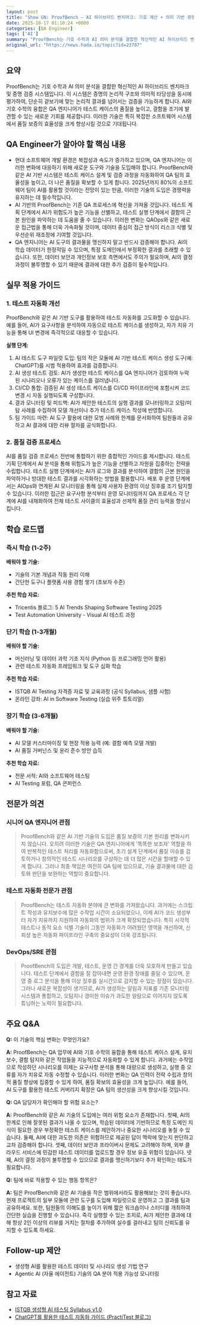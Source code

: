 ```yaml
---
layout: post
title: "Show GN: ProofBench — AI 하이브리드 벤치마크: 기호 계산 + 의미 기반 증명 검증 시스템"
date: 2025-10-17 01:10:24 +0000
categories: [QA Engineer]
tags: ['AI']
summary: "ProofBench는 기호 수학과 AI 의미 분석을 결합한 혁신적인 AI 하이브리드 벤치마크 및 증명 검증 시스템입니다. 이 시스템은 증명의 논리적 구조와 의미적 타당성을 동시에 평가하여, 단순히 겉보기에 맞는 논리적 결과를 넘어서는 검증을 가능하게 합니다. AI와 기호 수학의 융합은 QA 엔지니어가 테스트 케이스의 품질을 높이고, 결함을 조기에 발견할 수 있는 새로운 기회를 제공합니다. 이러한 기술은 특히 복잡한 소프트웨어 시스템에서 품질 보증의 효율성을 크게 향상시킬 것으로 기대됩니다."
original_url: "https://news.hada.io/topic?id=23707"
---
```


## 요약

ProofBench는 기호 수학과 AI 의미 분석을 결합한 혁신적인 AI 하이브리드 벤치마크 및 증명 검증 시스템입니다. 이 시스템은 증명의 논리적 구조와 의미적 타당성을 동시에 평가하여, 단순히 겉보기에 맞는 논리적 결과를 넘어서는 검증을 가능하게 합니다. AI와 기호 수학의 융합은 QA 엔지니어가 테스트 케이스의 품질을 높이고, 결함을 조기에 발견할 수 있는 새로운 기회를 제공합니다. 이러한 기술은 특히 복잡한 소프트웨어 시스템에서 품질 보증의 효율성을 크게 향상시킬 것으로 기대됩니다.

## QA Engineer가 알아야 할 핵심 내용

- 현대 소프트웨어 개발 환경은 복잡성과 속도가 증가하고 있으며, QA 엔지니어는 이러한 변화에 대응하기 위해 새로운 도구와 기술을 도입해야 합니다. ProofBench와 같은 AI 기반 시스템은 테스트 케이스 설계 및 검증 과정을 자동화하여 QA 팀의 효율성을 높이고, 더 나은 품질을 확보할 수 있게 합니다. 2025년까지 80%의 소프트웨어 팀이 AI를 활용할 것이라는 전망이 있는 만큼, 이러한 기술의 도입은 경쟁력을 유지하는 데 필수적입니다.
- AI 기반의 ProofBench는 기존 QA 프로세스에 혁신을 가져올 것입니다. 테스트 계획 단계에서 AI가 위험도가 높은 기능을 선별하고, 테스트 실행 단계에서 결함의 근본 원인을 파악하는 데 도움을 줄 수 있습니다. 이러한 변화는 QAOps와 같은 새로운 접근법을 통해 더욱 가속화될 것이며, 데이터 중심의 접근 방식이 리스크 식별 및 우선순위 재조정에 기여할 것입니다.
- QA 엔지니어는 AI 도구의 결과물을 맹신하지 말고 반드시 검증해야 합니다. AI의 학습 데이터가 한정적일 수 있으며, 특정 도메인에서 부정확한 결과를 초래할 수 있습니다. 또한, 데이터 보안과 개인정보 보호 측면에서도 주의가 필요하며, AI의 결정 과정이 불투명할 수 있기 때문에 결과에 대한 추가 검증이 필수적입니다.

## 실무 적용 가이드

### 1. 테스트 자동화 개선

ProofBench와 같은 AI 기반 도구를 활용하여 테스트 자동화를 고도화할 수 있습니다. 예를 들어, AI가 요구사항을 분석하여 자동으로 테스트 케이스를 생성하고, 자가 치유 기능을 통해 UI 변경에 즉각적으로 대응할 수 있습니다.

**실행 단계:**

1. AI 테스트 도구 파일럿 도입: 팀의 작은 모듈에 AI 기반 테스트 케이스 생성 도구(예: ChatGPT)를 시범 적용하여 효과를 검증합니다.
2. AI 생성 테스트 검토: AI가 생성한 테스트 케이스를 QA 엔지니어가 검토하여 누락된 시나리오나 오류가 있는 케이스를 걸러냅니다.
3. CI/CD 통합: 검증된 AI 생성 테스트 케이스를 CI/CD 파이프라인에 포함시켜 코드 변경 시 자동 실행되도록 구성합니다.
4. 결과 모니터링 및 피드백: AI가 제안한 테스트의 실행 결과를 모니터링하고
오탐/미탐 사례를 수집하여 모델 개선이나 추가 테스트 케이스 작성에 반영합니다.
5. 팀 가이드 마련: AI 도구 활용에 대한 모범 사례와 한계를 문서화하여 팀원들과 공유하고
AI 결과에 대한 리뷰 절차를 공식화합니다.

### 2. 품질 검증 프로세스

AI를 품질 검증 프로세스 전반에 통합하기 위한 종합적인 가이드를 제시합니다. 테스트 기획 단계에서 AI 분석을 통해 위험도가 높은 기능을 선별하고 자원을 집중하는 전략을 수립합니다. 테스트 실행 단계에서는 AI가 로그와 결과를 분석하여 결함의 근본 원인을 파악하거나 방대한 테스트 결과를 시각화하는 방법을 활용합니다. 배포 후 운영 단계에서는 AIOps와 연계된 AI 모니터링을 통해 실제 사용자 환경의 이상 징후를 조기 탐지할 수 있습니다. 이러한 접근은 요구사항 분석부터 운영 모니터링까지 QA 프로세스 각 단계에 AI를 내재화하여 전체 테스트 사이클의 효율성과 선제적 품질 관리 능력을 향상시킵니다.

## 학습 로드맵

### 즉시 학습 (1-2주)

**배워야 할 기술:**
- 기술의 기본 개념과 작동 원리 이해
- 간단한 도구나 플랫폼 사용 경험 쌓기 (초보자 수준)

**추천 학습 자료:**
- Tricentis 블로그: 5 AI Trends Shaping Software Testing 2025
- Test Automation University - Visual AI 테스트 과정

### 단기 학습 (1-3개월)

**배워야 할 기술:**
- 머신러닝 및 데이터 과학 기초 지식 (Python 등 프로그래밍 언어 활용)
- 관련 테스트 자동화 프레임워크 및 도구 심화 학습

**추천 학습 자료:**
- ISTQB AI Testing 자격증 자료 및 교육과정 (공식 Syllabus, 샘플 시험)
- 온라인 강좌: AI in Software Testing (실습 위주 튜토리얼)

### 장기 학습 (3-6개월)

**배워야 할 기술:**
- AI 모델 커스터마이징 및 현장 적용 능력 (예: 결함 예측 모델 개발)
- AI 품질 거버넌스 및 윤리 준수 방안 습득

**추천 학습 자료:**
- 전문 서적: AI와 소프트웨어 테스팅
- AI Testing 포럼, QA 콘퍼런스

## 전문가 의견

### 시니어 QA 엔지니어 관점

> ProofBench와 같은 AI 기반 기술의 도입은 품질 보증의 기본 원리를 변화시키지 않습니다. 오히려 이러한 기술은 QA 엔지니어에게 '똑똑한 보조자' 역할을 하여 반복적인 테스트 처리를 자동화함으로써, 초기 설계 단계에서 품질 이슈를 검토하거나 창의적인 테스트 시나리오를 구상하는 데 더 많은 시간을 할애할 수 있게 합니다. 그러나 최종 책임은 여전히 QA 팀에 있으므로, 기술 결과물에 대한 검토와 판단을 보완하는 역할이 중요합니다.

### 테스트 자동화 전문가 관점

> ProofBench는 테스트 자동화 분야에 큰 변화를 가져왔습니다. 과거에는 스크립트 작성과 유지보수에 많은 수작업 시간이 소요되었으나, 이제 AI가 코드 생성부터 자가 치유까지 지원하여 자동화의 범위가 크게 확장되었습니다. 특히 시각적 테스트나 동적 요소 식별 기술이 그동안 자동화가 어려웠던 영역을 개선하여, 신뢰성 높은 자동화 파이프라인 구축의 중요성이 더욱 강조됩니다.

### DevOps/SRE 관점

> ProofBench의 도입은 개발, 테스트, 운영 간 경계를 더욱 모호하게 만들고 있습니다. 테스트 단계에서 결함을 잘 잡아내면 운영 환경 장애를 줄일 수 있으며, 운영 중 로그 분석을 통해 이상 징후를 실시간으로 감지할 수 있는 장점이 있습니다. 그러나 새로운 복잡성이 생기므로, AI가 생성하는 알림과 지표를 기존 모니터링 시스템과 통합하고, 오탐지나 경미한 이슈가 과도한 알람으로 이어지지 않도록 튜닝하는 노력이 필요합니다.

## 주요 Q&A

**Q:** 이 기술의 핵심 변화는 무엇인가요?

**A:** ProofBench는 QA 업무에 AI와 기호 수학의 융합을 통해 테스트 케이스 설계, 유지보수, 결함 탐지와 같은 작업들을 지능적으로 자동화할 수 있게 합니다. 과거에는 수작업으로 작성하던 시나리오를 이제는 요구사항 분석을 통해 대량으로 생성하고, 실행 중 오류를 자가 치유로 자동 수정할 수 있습니다. 이러한 변화는 QA 인력이 전략 수립과 창의적 품질 향상에 집중할 수 있게 하여, 품질 확보의 효율성을 크게 높입니다. 예를 들어, AI 도구를 활용한 테스트 커버리지 확장은 QA 팀의 생산성을 크게 향상시킬 것입니다.

**Q:** QA 담당자가 확인해야 할 위험 요소는?

**A:** ProofBench와 같은 AI 기술의 도입에는 여러 위험 요소가 존재합니다. 첫째, AI의 한계로 인해 잘못된 결과가 나올 수 있으며, 학습된 데이터에 기반하므로 특정 도메인 지식이 필요한 경우 부정확한 테스트 케이스를 제안하거나 중요한 시나리오를 놓칠 수 있습니다. 둘째, AI에 대한 과도한 의존은 위험하므로 제공된 답이 맥락에 맞는지 판단하고 교차 검증해야 합니다. 셋째, 데이터 보안과 프라이버시 문제도 고려해야 하며, 외부 클라우드 서비스에 민감한 테스트 데이터를 업로드할 경우 정보 유출 위험이 있습니다. 넷째, AI의 결정 과정이 불투명할 수 있으므로 결과를 맹신하기보다 추가 확인하는 태도가 필요합니다.

**Q:** 팀에 바로 적용할 수 있는 행동 항목은?

**A:** 팀은 ProofBench와 같은 AI 기술을 작은 범위에서라도 활용해보는 것이 좋습니다. 현재 프로젝트의 일부 모듈에 관련 도구를 도입해 파일럿으로 운영하고 그 결과를 팀과 공유하세요. 또한, 팀원들의 이해도를 높이기 위해 짧은 워크숍이나 스터디를 개최하여 간단한 실습을 진행할 수 있습니다. 즉각 실행할 수 있는 조치로, AI가 제안한 결과에 대해 항상 2인 이상의 리뷰를 거치는 절차를 추가하여 실수를 걸러내고 팀의 신뢰도를 유지할 수 있도록 하세요.

## Follow-up 제안

- 생성형 AI를 활용한 테스트 데이터 및 시나리오 생성 기법 연구
- Agentic AI (자율 에이전트) 기술의 QA 분야 적용 가능성 모니터링

## 참고 자료

- [ISTQB 생성형 AI 테스팅 Syllabus v1.0](https://www.istqb.org/downloads/category/2-advanced-level-documents.html)
- [ChatGPT를 활용한 테스트 자동화 가이드 (PractiTest 블로그)](https://www.practitest.com/resource-center/blog/chatgpt-prompts-for-software-testing/)
